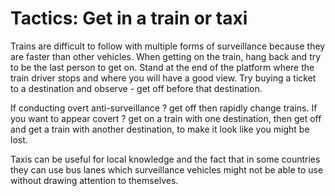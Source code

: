 [Title]: # (Tactics: Get in a train or taxi)
[Difficulty]: # (Advanced)
[Order]: # (9)

# Tactics: Get in a train or taxi

Trains are difficult to follow with multiple forms of surveillance because they are faster than other vehicles. When getting on the train, hang back and try to be the last person to get on. Stand at the end of the platform where the train driver stops and where you will have a good view. Try buying a ticket to a destination and observe  - get off before that destination.

If conducting overt anti-surveillance ? get off then rapidly change trains. If you want to appear covert ? get on a train with one destination, then get off and get a train with another destination, to make it look like you might be lost.

Taxis can be useful for local knowledge and the fact that in some countries they can use bus lanes which surveillance vehicles might not be able to use without drawing attention to themselves.